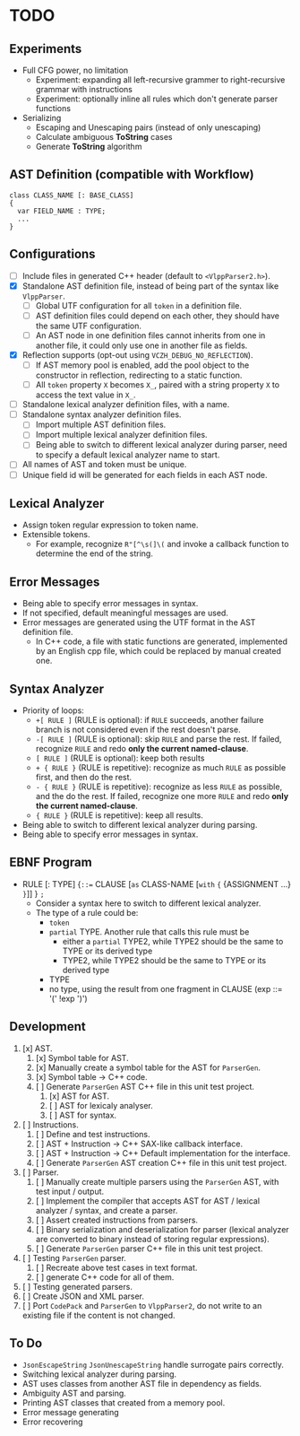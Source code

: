 # TODO

## Experiments

- Full CFG power, no limitation
  - Experiment: expanding all left-recursive grammer to right-recursive grammar with instructions
  - Experiment: optionally inline all rules which don't generate parser functions
- Serializing
  - Escaping and Unescaping pairs (instead of only unescaping)
  - Calculate ambiguous **ToString** cases
  - Generate **ToString** algorithm

## AST Definition (compatible with Workflow)

```
class CLASS_NAME [: BASE_CLASS]
{
  var FIELD_NAME : TYPE;
  ...
}
```

## Configurations

- [ ] Include files in generated C++ header (default to `<VlppParser2.h>`).
- [x] Standalone AST definition file, instead of being part of the syntax like `VlppParser`.
  - [ ] Global UTF configuration for all `token` in a definition file.
  - [ ] AST definition files could depend on each other, they should have the same UTF configuration.
  - [ ] An AST node in one definition files cannot inherits from one in another file, it could only use one in another file as fields.
- [x] Reflection supports (opt-out using `VCZH_DEBUG_NO_REFLECTION`).
  - [ ] If AST memory pool is enabled, add the pool object to the constructor in reflection, redirecting to a static function.
  - [ ] All `token` property `X` becomes `X_`, paired with a string property `X` to access the text value in `X_`.
- [ ] Standalone lexical analyzer definition files, with a name.
- [ ] Standalone syntax analyzer definition files.
  - [ ] Import multiple AST definition files.
  - [ ] Import multiple lexical analyzer definition files.
  - [ ] Being able to switch to different lexical analyzer during parser, need to specify a default lexical analyzer name to start.
- [ ] All names of AST and token must be unique.
- [ ] Unique field id will be generated for each fields in each AST node.

## Lexical Analyzer

- Assign token regular expression to token name.
- Extensible tokens.
  - For example, recognize `R"[^\s(]\(` and invoke a callback function to determine the end of the string.

## Error Messages

- Being able to specify error messages in syntax.
- If not specified, default meaningful messages are used.
- Error messages are generated using the UTF format in the AST definition file.
  - In C++ code, a file with static functions are generated, implemented by an English cpp file, which could be replaced by manual created one.

## Syntax Analyzer

- Priority of loops:
  - `+[ RULE ]` (RULE is optional): if `RULE` succeeds, another failure branch is not considered even if the rest doesn't parse.
  - `-[ RULE ]` (RULE is optional): skip `RULE` and parse the rest. If failed, recognize `RULE` and redo **only the current named-clause**.
  - `[ RULE ]` (RULE is optional): keep both results
  - `+ { RULE }` (RULE is repetitive): recognize as much `RULE` as possible first, and then do the rest.
  - `- { RULE }` (RULE is repetitive): recognize as less `RULE` as possible, and the do the rest. If failed, recognize one more `RULE` and redo **only the current named-clause**.
  - `{ RULE }` (RULE is repetitive): keep all results.
- Being able to switch to different lexical analyzer during parsing.
- Being able to specify error messages in syntax.

## EBNF Program

- RULE [: TYPE] {`::=` CLAUSE [`as` CLASS-NAME [`with` `{` {ASSIGNMENT ...} `}`]] } `;`
  - Consider a syntax here to switch to different lexical analyzer.
  - The type of a rule could be:
    - `token`
    - `partial` TYPE. Another rule that calls this rule must be
      - either a `partial` TYPE2, while TYPE2 should be the same to TYPE or its derived type
      - TYPE2, while TYPE2 should be the same to TYPE or its derived type
    - TYPE
    - no type, using the result from one fragment in CLAUSE (exp ::= '(' !exp ')')

## Development

1. [x] AST.
   1. [x] Symbol table for AST.
   2. [x] Manually create a symbol table for the AST for `ParserGen`.
   3. [x] Symbol table -> C++ code.
   4. [ ] Generate `ParserGen` AST C++ file in this unit test project.
      1. [x] AST for AST.
      2. [ ] AST for lexicaly analyser.
      3. [ ] AST for syntax.
2. [ ] Instructions.
   1. [ ] Define and test instructions.
   2. [ ] AST + Instruction -> C++ SAX-like callback interface.
   3. [ ] AST + Instruction -> C++ Default implementation for the interface.
   4. [ ] Generate `ParserGen` AST creation C++ file in this unit test project.
3. [ ] Parser.
   1. [ ] Manually create multiple parsers using the `ParserGen` AST, with test input / output.
   2. [ ] Implement the compiler that accepts AST for AST / lexical analyzer / syntax, and create a parser.
   3. [ ] Assert created instructions from parsers.
   4. [ ] Binary serialization and deserialization for parser (lexical analyzer are converted to binary instead of storing regular expressions).
   5. [ ] Generate `ParserGen` parser C++ file in this unit test project.
4. [ ] Testing `ParserGen` parser.
   1. [ ] Recreate above test cases in text format.
   2. [ ] generate C++ code for all of them.
5. [ ] Testing generated parsers.
6. [ ] Create JSON and XML parser.
7. [ ] Port `CodePack` and `ParserGen` to `VlppParser2`, do not write to an existing file if the content is not changed.

## To Do

- `JsonEscapeString` `JsonUnescapeString` handle surrogate pairs correctly.
- Switching lexical analyzer during parsing.
- AST uses classes from another AST file in dependency as fields.
- Ambiguity AST and parsing.
- Printing AST classes that created from a memory pool.
- Error message generating
- Error recovering
